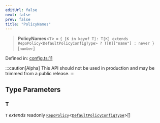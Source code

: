 ```yaml
---
editUrl: false
next: false
prev: false
title: "PolicyNames"
---
```


> **PolicyNames**\<`T`\> = `{ [K in keyof T]: T[K] extends RepoPolicy<DefaultPolicyConfigType> ? T[K]["name"] : never }`\[`number`\]

Defined in: [config.ts:11](https://github.com/tylerbutler/tools-monorepo/blob/main/packages/repopo/src/config.ts#L11)

:::caution[Alpha]
This API should not be used in production and may be trimmed from a public release.
:::

## Type Parameters

### T

`T` *extends* readonly [`RepoPolicy`](/api/interfaces/repopolicy/)\<[`DefaultPolicyConfigType`](/api/type-aliases/defaultpolicyconfigtype/)\>[]
